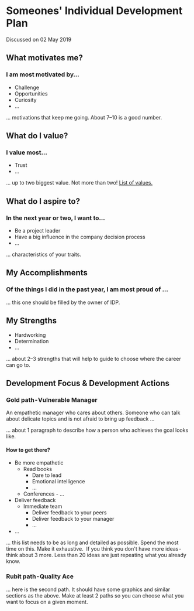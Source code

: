 # Someones' Individual Development Plan
Discussed on 02 May 2019

## What motivates me?
### I am most motivated by…
- Challenge
- Opportunities
- Curiosity
- ...


… motivations that keep me going. About 7–10 is a good number.

## What do I value?
### I value most…
- Trust
- ...

... up to two biggest value. Not more than two! [List of values.](https://daretolead.brenebrown.com/wp-content/uploads/2018/10/DTL-Read-Along-Workbook-v1.pdf)

## What do I aspire to?
### In the next year or two, I want to…
- Be a project leader
- Have a big influence in the company decision process
- ...

... characteristics of your traits.

## My Accomplishments
### Of the things I did in the past year, I am most proud of …

... this one should be filled by the owner of IDP.

## My Strengths
- Hardworking
- Determination
- ...

... about 2–3 strengths that will help to guide to choose where the career can go to.

## Development Focus & Development Actions
### Gold path - Vulnerable Manager
An empathetic manager who cares about others. Someone who can talk about delicate topics and is not afraid to bring up feedback …

... about 1 paragraph to describe how a person who achieves the goal looks like.

#### How to get there?
- Be more empathetic
    - Read books
        - Dare to lead
        - Emotional intelligence
        - ...
    - Conferences
        - ...
- Deliver feedback
    - Immediate team
        - Deliver feedback to your peers
        - Deliver feedback to your manager
        - ...
- ...

... this list needs to be as long and detailed as possible. Spend the most time on this. Make it exhaustive. 
If you think you don't have more ideas - think about 3 more. Less than 20 ideas are just repeating what you already know.

### Rubit path - Quality Ace
... here is the second path. It should have some graphics and similar sections as the above. Make at least 2 paths so you can choose what you want to focus on a given moment.
